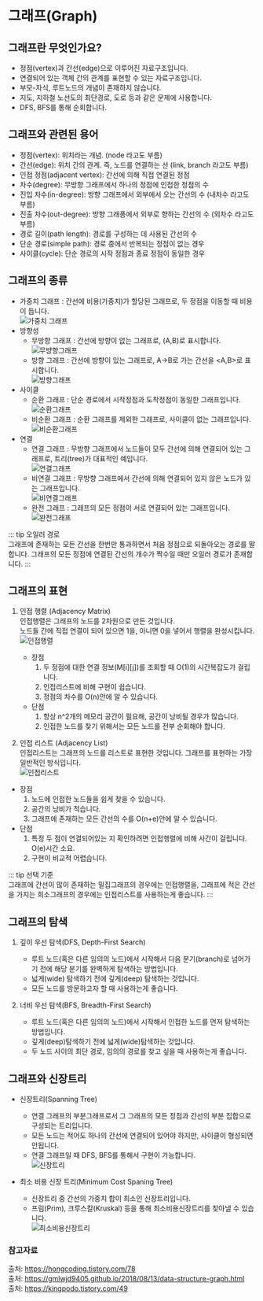# 그래프(Graph)

## 그래프란 무엇인가요?
- 정점(vertex)과 간선(edge)으로 이루어진 자료구조입니다.
- 연결되어 있는 객체 간의 관계를 표현할 수 있는 자료구조입니다.
- 부모-자식, 루트노드의 개념이 존재하지 않습니다.
- 지도, 지하철 노선도의 최단경로, 도로 등과 같은 문제에 사용합니다.
- DFS, BFS를 통해 순회합니다.

## 그래프와 관련된 용어
- 정점(vertex): 위치라는 개념. (node 라고도 부름)
- 간선(edge): 위치 간의 관계. 즉, 노드를 연결하는 선 (link, branch 라고도 부름)
- 인접 정점(adjacent vertex): 간선에 의해 직접 연결된 정점
- 차수(degree): 무방향 그래프에서 하나의 정점에 인접한 정점의 수
- 진입 차수(in-degree): 방향 그래프에서 외부에서 오는 간선의 수 (내차수 라고도 부름)
- 진출 차수(out-degree): 방향 그래픙에서 외부로 향하는 간선의 수 (외차수 라고도 부름)
- 경로 길이(path length): 경로를 구성하는 데 사용된 간선의 수
- 단순 경로(simple path): 경로 중에서 반복되는 정점이 없는 경우
- 사이클(cycle): 단순 경로의 시작 정점과 종료 정점이 동일한 경우

## 그래프의 종류
- 가중치 그래프 : 간선에 비용(가중치)가 할당된 그래프로, 두 정점을 이동할 때 비용이 듭니다.  
  ![가중치 그래프](https://user-images.githubusercontent.com/79966015/173261345-ebb6acd2-855f-4941-9082-9b458bf0fd71.PNG)
- 방향성
  - 무방향 그래프 : 간선에 방향이 없는 그래프로, (A,B)로 표시합니다.  
    ![무뱡향그래프](https://user-images.githubusercontent.com/79966015/173261416-3e6321dc-7623-40fd-9a51-0d4a5b04f585.PNG)
  - 방향 그래프 : 간선에 방향이 있는 그래프로, A->B로 가는 간선을 <A,B>로 표시합니다.  
    ![방향그래프](https://user-images.githubusercontent.com/79966015/173261374-a49a0d7b-e043-4316-80d3-35335392d56a.PNG)
- 사이클
  - 순환 그래프 : 단순 경로에서 시작정점과 도착정점이 동일한 그래프입니다.  
    ![순환그래프](https://user-images.githubusercontent.com/79966015/173261489-31dc0e4d-9014-4890-b03e-7b09fbc8f10a.PNG)
  - 비순환 그래프 : 순환 그래프를 제외한 그래프로, 사이클이 없는 그래프입니다.  
    ![비순환그래프](https://user-images.githubusercontent.com/79966015/173261497-7813f18f-c1d5-47a7-9bd0-b04d2554eff5.PNG)
- 연결
  - 연결 그래프 : 무방향 그래프에서 노드들이 모두 간선에 의해 연결되어 있는 그래프로, 트리(tree)가 대표적인 예입니다.  
    ![연결그래프](https://user-images.githubusercontent.com/79966015/173261502-b8d72569-2f32-401d-8df8-b8719339b61c.PNG)
  - 비연결 그래프 : 무방향 그래프에서 간선에 의해 연결되어 있지 않은 노드가 있는 그래프입니다.  
    ![비연결그래프](https://user-images.githubusercontent.com/79966015/173261507-1b60a39b-71cd-4daf-a444-510baf8891d4.PNG)
  - 완전 그래프 : 그래프의 모든 정점이 서로 연결되어 있는 그래프입니다.  
    ![완전그래프](https://user-images.githubusercontent.com/79966015/173261515-137cdc53-938e-44c5-aa53-b99798d846b3.PNG)

::: tip 오일러 경로  
그래프에 존재하는 모든 간선을 한번만 통과하면서 처음 정점으로 되돌아오는 경로를 말합니다.
그래프의 모든 정점에 연결된 간선의 개수가 짝수일 때만 오일러 경로가 존재합니다.
:::

## 그래프의 표현
1. 인접 행렬 (Adjacency Matrix)  
인접행렬은 그래프의 노드를 2차원으로 만든 것입니다.  
노드들 간에 직접 연결이 되어 있으면 1을, 아니면 0을 넣어서 행렬을 완성시킵니다.  
   ![인접행렬](https://user-images.githubusercontent.com/79966015/173263886-31edb44e-02c0-4e0c-8525-a16e29bb2566.PNG)
   - 장점
      1. 두 정점에 대한 연결 정보(M[i][j])를 조회할 때 O(1)의 시간복잡도가 걸립니다.
      2. 인접리스트에 비해 구현이 쉽습니다.
      3. 정점의 차수를 O(n)안에 알 수 있습니다.
   - 단점
     1. 항상 n^2개의 메모리 공간이 필요해, 공간이 낭비될 경우가 많습니다.
     2. 인접한 노드를 찾기 위해서는 모든 노드를 전부 순회해야 합니다.

    
2. 인접 리스트 (Adjacency List)  
인접리스트는 그래프의 노드를 리스트로 표현한 것입니다.
그래프를 표현하는 가장 일반적인 방식입니다.  
   ![인접리스트](https://user-images.githubusercontent.com/79966015/173263890-a0ed0ffa-dd41-4102-ac51-de0dff604662.PNG)
  - 장점
    1. 노드에 인접한 노드들을 쉽게 찾을 수 있습니다.
    2. 공간의 낭비가 적습니다.
    3. 그래프에 존재하는 모든 간선의 수를 O(n+e)안에 알 수 있습니다.
  - 단점
    1. 특정 두 점이 연결되어있는 지 확인하려면 인접행렬에 비해 사간이 걸립니다. O(e)시간 소요.
    2. 구현이 비교적 어렵습니다.

::: tip 선택 기준  
그래프에 간선이 많이 존재하는 밀집그래프의 경우에는 인접행렬을,
그래프에 적은 간선을 가지는 희소그래프의 경우에는 인접리스트를 사용하는게 좋습니다.
:::

## 그래프의 탐색
1. 깊이 우선 탐색(DFS, Depth-First Search)  
   - 루트 노드(혹은 다른 임의의 노드)에서 시작해서 다음 분기(branch)로 넘어가기 전에 해당 분기를 완벽하게 탐색하는 방법입니다.  
   - 넓게(wide) 탐색하기 전에 깊게(deep) 탐색하는 것입니다.
   - 모든 노드를 방문하고자 할 때 사용하는게 좋습니다.
   

2. 너비 우선 탐색(BFS, Breadth-First Search)
   - 루트 노드(혹은 다른 임의의 노드)에서 시작해서 인접한 노드를 먼저 탐색하는 방법입니다.
   - 깊게(deep)탐색하기 전에 넓게(wide)탐색하는 것입니다.
   - 두 노드 사이의 최단 경로, 임의의 경로를 찾고 싶을 때 사용하는게 좋습니다.

## 그래프와 신장트리
- 신장트리(Spanning Tree)  
  - 연결 그래프의 부분그래프로서 그 그래프의 모든 정점과 간선의 부분 집합으로 구성되는 트리입니다.  
  - 모든 노드는 적어도 하나의 간선에 연결되어 있어야 하지만, 사이클이 형성되면 안됩니다.
  - 연결 그래프일 때 DFS, BFS를 통해서 구현이 가능합니다.  
![신장트리](https://user-images.githubusercontent.com/79966015/173264518-0472880e-590f-4e63-93b8-8c7cc2583309.PNG)

- 최소 비용 신장 트리(Minimum Cost Spaning Tree)
  - 신장트리 중 간선의 가중치 합이 최소인 신장트리입니다.
  - 프림(Prim), 크루스칼(Kruskal) 등을 통해 최소비용신장트리를 찾아낼 수 있습니다.  
    ![최소비용신장트리](https://user-images.githubusercontent.com/79966015/173265256-df53c5f6-6c48-4071-b40d-97078f0fb71c.PNG)

### 참고자료
출처: https://hongcoding.tistory.com/78  
출처: https://gmlwjd9405.github.io/2018/08/13/data-structure-graph.html  
출처: https://kingpodo.tistory.com/49